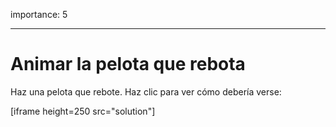importance: 5

---

# Animar la pelota que rebota

Haz una pelota que rebote. Haz clic para ver cómo debería verse:

[iframe height=250 src="solution"]
